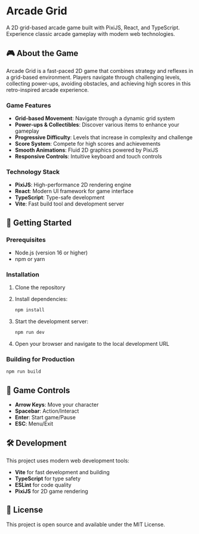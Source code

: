 # Arcade Grid

A 2D grid-based arcade game built with PixiJS, React, and TypeScript. Experience classic arcade gameplay with modern web technologies.

## 🎮 About the Game

Arcade Grid is a fast-paced 2D game that combines strategy and reflexes in a grid-based environment. Players navigate through challenging levels, collecting power-ups, avoiding obstacles, and achieving high scores in this retro-inspired arcade experience.

### Game Features

- **Grid-based Movement**: Navigate through a dynamic grid system
- **Power-ups & Collectibles**: Discover various items to enhance your gameplay
- **Progressive Difficulty**: Levels that increase in complexity and challenge
- **Score System**: Compete for high scores and achievements
- **Smooth Animations**: Fluid 2D graphics powered by PixiJS
- **Responsive Controls**: Intuitive keyboard and touch controls

### Technology Stack

- **PixiJS**: High-performance 2D rendering engine
- **React**: Modern UI framework for game interface
- **TypeScript**: Type-safe development
- **Vite**: Fast build tool and development server

## 🚀 Getting Started

### Prerequisites

- Node.js (version 16 or higher)
- npm or yarn

### Installation

1. Clone the repository
2. Install dependencies:
   ```bash
   npm install
   ```

3. Start the development server:
   ```bash
   npm run dev
   ```

4. Open your browser and navigate to the local development URL

### Building for Production

```bash
npm run build
```

## 🎯 Game Controls

- **Arrow Keys**: Move your character
- **Spacebar**: Action/Interact
- **Enter**: Start game/Pause
- **ESC**: Menu/Exit

## 🛠️ Development

This project uses modern web development tools:

- **Vite** for fast development and building
- **TypeScript** for type safety
- **ESLint** for code quality
- **PixiJS** for 2D game rendering

## 📝 License

This project is open source and available under the MIT License.
